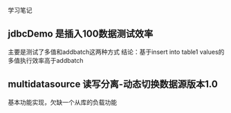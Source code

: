 学习笔记

## jdbcDemo  是插入100数据测试效率
主要是测试了多值和addbatch这两种方式
结论：基于insert into table1 values的多值执行效率高于addbatch

## multidatasource  读写分离-动态切换数据源版本1.0
基本功能实现，欠缺一个从库的负载功能

